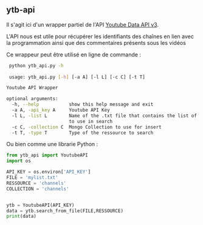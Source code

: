 ## ytb-api

Il s'agit ici d'un wrapper partiel de l'API [Youtube Data  API v3](https://developers.google.com/youtube/v3/docs).

L'API nous est utile pour récupérer les identifiants des chaînes en lien avec la programmation ainsi que des commentaires présents sous les vidéos

Ce wrappeur peut être utilisé en ligne de commande :

```bash
 python ytb_api.py -h
 
 usage: ytb_api.py [-h] [-a A] [-l L] [-c C] [-t T]

Youtube API Wrapper

optional arguments:
  -h, --help           show this help message and exit
  -a A, -api_key A     Youtube API Key
  -l L, -list L        Name of the .txt file that contains the list of keyword
                       to use in search
  -c C, -collection C  Mongo Collection to use for insert
  -t T, -type T        Type of the ressource to search
```

Ou bien comme une librarie Python :

```Python
from ytb_api import YoutubeAPI
import os

API_KEY = os.environ['API_KEY']
FILE = 'mylist.txt'
RESSOURCE = 'channels'
COLLECTION = 'channels'


ytb = YoutubeAPI(API_KEY)
data = ytb.search_from_file(FILE,RESSOURCE)
print(data)

```
